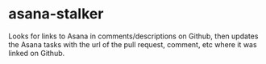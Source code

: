 # asana-stalker
Looks for links to Asana in comments/descriptions on Github, then updates the Asana tasks with the url of the pull request, comment, etc where it was linked on Github.
